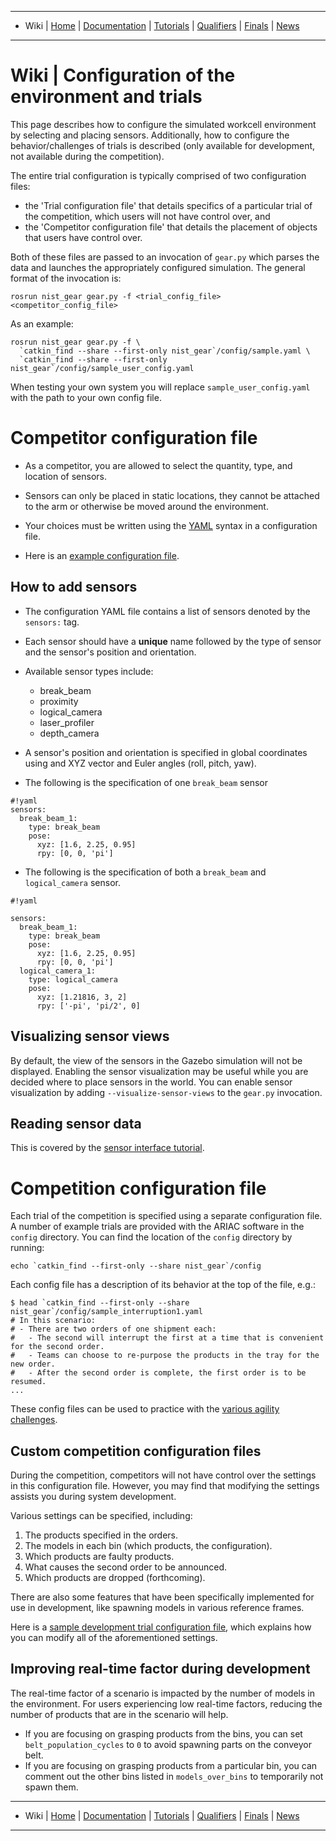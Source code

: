 -------------------------------------------------
- Wiki | [Home](../README.md) | [Documentation](documentation.md) | [Tutorials](tutorials.md) | [Qualifiers](qualifier.md) | [Finals](finals.md) | [News](updates.md)
-------------------------------------------------

# Wiki | Configuration of the environment and trials
This page describes how to configure the simulated workcell environment by selecting and placing sensors.
Additionally, how to configure the behavior/challenges of trials is described (only available for development, not available during the competition).

The entire trial configuration is typically comprised of two configuration files:

 -  the 'Trial configuration file' that details specifics of a particular trial of the competition, which users will not have control over, and
 -  the 'Competitor configuration file' that details the placement of objects that users have control over.

Both of these files are passed to an invocation of `gear.py` which parses the data and launches the appropriately configured simulation.
The general format of the invocation is:

```
rosrun nist_gear gear.py -f <trial_config_file> <competitor_config_file>
```

As an example:

```
rosrun nist_gear gear.py -f \
  `catkin_find --share --first-only nist_gear`/config/sample.yaml \
  `catkin_find --share --first-only nist_gear`/config/sample_user_config.yaml
```

When testing your own system you will replace `sample_user_config.yaml` with the path to your own config file.

# Competitor configuration file

* As a competitor, you are allowed to select the quantity, type, and location of sensors.
* Sensors can only be placed in static locations, they cannot be attached to the arm or otherwise be moved around the environment.

* Your choices must be written using the [YAML](http://yaml.org/) syntax in a configuration file.
* Here is an [example configuration file](https://github.com/usnistgov/ARIAC/blob/master/nist_gear/config/sample_user_config.yaml).

## How to add sensors

* The configuration YAML file contains a list of sensors denoted by the ``sensors:`` tag. 
* Each sensor should have a **unique** name followed by the type of sensor and the sensor's position and orientation.

* Available sensor types include:
  * break_beam
  * proximity
  * logical_camera
  * laser_profiler
  * depth_camera

* A sensor's position and orientation is specified in global coordinates using and XYZ vector and Euler angles (roll, pitch, yaw).

* The following is the specification of one `break_beam` sensor


```
#!yaml
sensors:
  break_beam_1:
    type: break_beam
    pose:
      xyz: [1.6, 2.25, 0.95]
      rpy: [0, 0, 'pi']
```

* The following is the specification of both a `break_beam` and `logical_camera` sensor.

```
#!yaml

sensors:
  break_beam_1:
    type: break_beam
    pose:
      xyz: [1.6, 2.25, 0.95]
      rpy: [0, 0, 'pi']
  logical_camera_1:
    type: logical_camera
    pose:
      xyz: [1.21816, 3, 2]
      rpy: ['-pi', 'pi/2', 0]
```

## Visualizing sensor views
By default, the view of the sensors in the Gazebo simulation will not be displayed.
Enabling the sensor visualization may be useful while you are decided where to place sensors in the world.
You can enable sensor visualization by adding `--visualize-sensor-views` to the `gear.py` invocation.

## Reading sensor data
This is covered by the [sensor interface tutorial](./tutorials/sensor_interface).

# Competition configuration file
Each trial of the competition is specified using a separate configuration file.
A number of example trials are provided with the ARIAC software in the `config` directory.
You can find the location of the `config` directory by running:

```
echo `catkin_find --first-only --share nist_gear`/config
```

Each config file has a description of its behavior at the top of the file, e.g.:
```
$ head `catkin_find --first-only --share nist_gear`/config/sample_interruption1.yaml
# In this scenario:
# - There are two orders of one shipment each:
#   - The second will interrupt the first at a time that is convenient for the second order.
#   - Teams can choose to re-purpose the products in the tray for the new order.
#   - After the second order is complete, the first order is to be resumed.
...
```

These config files can be used to practice with the [various agility challenges](./agility_challenges).

## Custom competition configuration files
During the competition, competitors will not have control over the settings in this configuration file. However, you may find that modifying the settings assists you during system development.

Various settings can be specified, including:

1. The products specified in the orders.
1. The models in each bin (which products, the configuration).
1. Which products are faulty products.
1. What causes the second order to be announced.
1. Which products are dropped (forthcoming).


There are also some features that have been specifically implemented for use in development, like spawning models in various reference frames.

Here is a [sample development trial configuration file](https://github.com/usnistgov/ARIAC/blob/master/nist_gear/config/example_custom_config.yaml), which explains how you can modify all of the aforementioned settings.

## Improving real-time factor during development

The real-time factor of a scenario is impacted by the number of models in the environment.
For users experiencing low real-time factors, reducing the number of products that are in the scenario will help.

- If you are focusing on grasping products from the bins, you can set `belt_population_cycles` to `0` to avoid spawning parts on the conveyor belt.
- If you are focusing on grasping products from a particular bin, you can comment out the other bins listed in `models_over_bins` to temporarily not spawn them.

-------------------------------------------------
- Wiki | [Home](../README.md) | [Documentation](documentation.md) | [Tutorials](tutorials.md) | [Qualifiers](qualifier.md) | [Finals](finals.md) | [News](updates.md)
-------------------------------------------------
